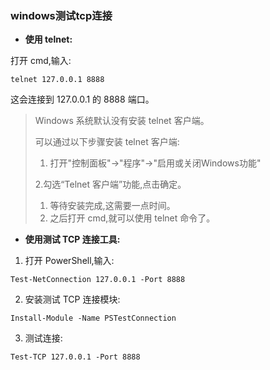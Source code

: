 ### windows测试tcp连接

- **使用 telnet:**

打开 cmd,输入:

```
telnet 127.0.0.1 8888
```

这会连接到 127.0.0.1 的 8888 端口。

>Windows 系统默认没有安装 telnet 客户端。
>
>可以通过以下步骤安装 telnet 客户端:
>
>1. 打开"控制面板"->"程序"->"启用或关闭Windows功能"
>
>2.勾选“Telnet 客户端”功能,点击确定。
>
>1. 等待安装完成,这需要一点时间。
>2. 之后打开 cmd,就可以使用 telnet 命令了。



- **使用测试 TCP 连接工具:**

1. 打开 PowerShell,输入:

```
Test-NetConnection 127.0.0.1 -Port 8888
```

2. 安装测试 TCP 连接模块:

```
Install-Module -Name PSTestConnection
```

3. 测试连接:

```
Test-TCP 127.0.0.1 -Port 8888
```



